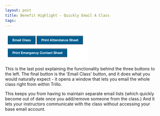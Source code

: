 ```yaml
---
layout: post
title: Benefit Highlight - Quickly Email A Class
tags: 
---
```

<img src="/img/blog/savetime1.png">

This is the last post explaining the functionality behind the three buttons to the left.  The final button is the 'Email Class' button, and it does what you would naturally expect - it opens a window that lets you email the whole class right from within Trillo.

This keeps you from having to maintain separate email lists (which quickly become out of date once you add/remove someone from the class.)  And it lets your instructors communicate with the class without accessing your base email account.